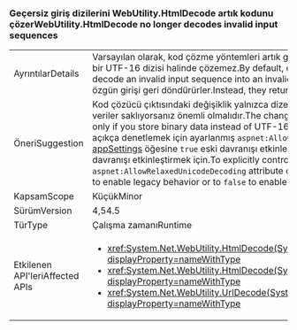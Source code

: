### <a name="webutilityhtmldecode-no-longer-decodes-invalid-input-sequences"></a><span data-ttu-id="5cbbd-101">Geçersiz giriş dizilerini WebUtility.HtmlDecode artık kodunu çözer</span><span class="sxs-lookup"><span data-stu-id="5cbbd-101">WebUtility.HtmlDecode no longer decodes invalid input sequences</span></span>

|   |   |
|---|---|
|<span data-ttu-id="5cbbd-102">Ayrıntılar</span><span class="sxs-lookup"><span data-stu-id="5cbbd-102">Details</span></span>|<span data-ttu-id="5cbbd-103">Varsayılan olarak, kod çözme yöntemleri artık geçersiz bir girdi dizisini geçersiz bir UTF-16 dizisi halinde çözemez.</span><span class="sxs-lookup"><span data-stu-id="5cbbd-103">By default, decoding methods no longer decode an invalid input sequence into an invalid UTF-16 string.</span></span> <span data-ttu-id="5cbbd-104">Bunun yerine, özgün girişi geri döndürürler.</span><span class="sxs-lookup"><span data-stu-id="5cbbd-104">Instead, they return the original input.</span></span>|
|<span data-ttu-id="5cbbd-105">Öneri</span><span class="sxs-lookup"><span data-stu-id="5cbbd-105">Suggestion</span></span>|<span data-ttu-id="5cbbd-106">Kod çözücü çıktısındaki değişiklik yalnızca dizelerde UTF-16 verileri yerine ikili veriler saklıyorsanız önemli olmalıdır.</span><span class="sxs-lookup"><span data-stu-id="5cbbd-106">The change in decoder output should matter only if you store binary data instead of UTF-16 data in strings.</span></span> <span data-ttu-id="5cbbd-107">Bu davranışı açıkça denetlemek için ayarlanmış <code>aspnet:AllowRelaxedUnicodeDecoding</code> özniteliği [appSettings](~/docs/framework/configure-apps/file-schema/appsettings/index.md) öğesine <code>true</code> eski davranışı etkinleştirmek için veya <code>false</code> geçerli davranışı etkinleştirmek için.</span><span class="sxs-lookup"><span data-stu-id="5cbbd-107">To explicitly control this behavior, set the <code>aspnet:AllowRelaxedUnicodeDecoding</code> attribute of the [appSettings](~/docs/framework/configure-apps/file-schema/appsettings/index.md) element to <code>true</code> to enable legacy behavior or to <code>false</code> to enable the current behavior.</span></span>|
|<span data-ttu-id="5cbbd-108">Kapsam</span><span class="sxs-lookup"><span data-stu-id="5cbbd-108">Scope</span></span>|<span data-ttu-id="5cbbd-109">Küçük</span><span class="sxs-lookup"><span data-stu-id="5cbbd-109">Minor</span></span>|
|<span data-ttu-id="5cbbd-110">Sürüm</span><span class="sxs-lookup"><span data-stu-id="5cbbd-110">Version</span></span>|<span data-ttu-id="5cbbd-111">4,5</span><span class="sxs-lookup"><span data-stu-id="5cbbd-111">4.5</span></span>|
|<span data-ttu-id="5cbbd-112">Tür</span><span class="sxs-lookup"><span data-stu-id="5cbbd-112">Type</span></span>|<span data-ttu-id="5cbbd-113">Çalışma zamanı</span><span class="sxs-lookup"><span data-stu-id="5cbbd-113">Runtime</span></span>|
|<span data-ttu-id="5cbbd-114">Etkilenen API'leri</span><span class="sxs-lookup"><span data-stu-id="5cbbd-114">Affected APIs</span></span>|<ul><li><xref:System.Net.WebUtility.HtmlDecode(System.String)?displayProperty=nameWithType></li><li><xref:System.Net.WebUtility.HtmlDecode(System.String,System.IO.TextWriter)?displayProperty=nameWithType></li><li><xref:System.Net.WebUtility.UrlDecode(System.String)?displayProperty=nameWithType></li></ul>|

